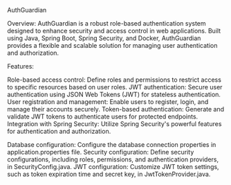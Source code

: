 AuthGuardian

Overview:
AuthGuardian is a robust role-based authentication system designed to enhance security and access control in web applications. Built using Java, Spring Boot, Spring Security, and Docker, AuthGuardian provides a flexible and scalable solution for managing user authentication and authorization.

Features:

Role-based access control: Define roles and permissions to restrict access to specific resources based on user roles.
JWT authentication: Secure user authentication using JSON Web Tokens (JWT) for stateless authentication.
User registration and management: Enable users to register, login, and manage their accounts securely.
Token-based authentication: Generate and validate JWT tokens to authenticate users for protected endpoints.
Integration with Spring Security: Utilize Spring Security's powerful features for authentication and authorization.

Database configuration: Configure the database connection properties in application.properties file.
Security configuration: Define security configurations, including roles, permissions, and authentication providers, in SecurityConfig.java.
JWT configuration: Customize JWT token settings, such as token expiration time and secret key, in JwtTokenProvider.java.
